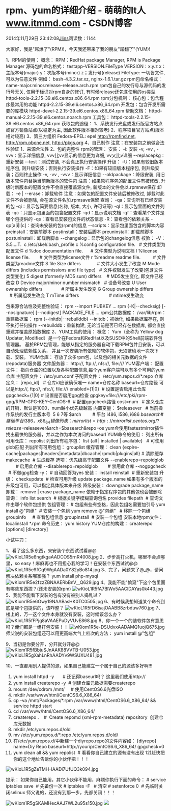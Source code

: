 
# rpm、yum的详细介绍 - 萌萌的It人 www.itmmd.com - CSDN博客


2014年11月29日 23:42:08[Jlins](https://me.csdn.net/dyllove98)阅读数：1144


大家好，我是"屌爆了"(RPM)!，今天我还带来了我的朋友"屌翻了"(YUM)!

1、RPM的使用：
概念：
RPM：RedHat package Manager, RPM is Package Manager
源码包的命名格式：
testapp-VERSION.FileType
VERSION：x.y.z
x：主版本号(major)
y：次版本号(minor)
z；发行号(release)
FileType:
一切皆文件, 可以为任意文件
例如：
bash-4.3.2.tar.xz, nginx-1.6.1.tar.gz
rpm包命名格式：
name-major.minor.release-release.arch.rpm
rpm包自己的发行号与源代码的发行号无关, 仅用于标识对rpm自身的修订, 有时候release还包含使用的os类型
httpd-tools-2.2.15-39.el6.centos.x86_64.rpm
rpm分包机制：
核心包：包含程序最常用的功能
httpd-2.2.15-39.el6.centos.x86_64.rpm
开发包：包含开发所需要的库模块
httpd-devel-2.2.15-39.el6.centos.x86_64.rpm
帮助文档：
httpd-manual-2.2.15-39.el6.centos.noarch.rpm
工具包：
httpd-tools-2.2.15-39.el6.centos.x86_64.rpm
获取包的途径：
1、系统发行光盘或发行版官方站点或官方镜像站点(以稳定为主, 因此软件版本相对较老)
2、程序项目官方站点(版本相对较高)
3、第三方组织
Fedora-EPEL: epel
http://rpmfind.net, http://rpm.pbone.net, http://pkgs.org
4、自己制作
注意：在安装包之前做合法性验证
1、来源合法性
2、包的完整性
rpm的管理：
安装：
-i: 安装
-v, -vv , -vvv：显示详细信息, vvv比vv显示的信息更为详细, vv又比v详细
--replacepkg：重新安装
--test：测试安装, 不会真正执行安装操作
升级：
-U：如果有较旧版本程序包, 则升级安装；否则执行安装操作
-F：如果有较旧版本程序包, 则升级安装；否则终止操作
-v, -vv , -vvv：显示详细信息
--oldpackage：降级安装, 用旧版本软件包替换当前新版本的软件包
注意：如果原程序包的配置文件有被修改, 升级时新版本的配置文件不会直接覆盖源文件, 新版本的文件会以.rpmnew保存
卸载：
-e | --erase：卸载软件
注意：如果包的配置文件安装后被修改过, 卸载时此文件不会被删除, 会在源文件名加.rpmsave保留
查询：
-qa：查询所有已经安装的包
-qi：显示包简要信息(名称, 版本, 大小, 许可证等)
-ql：显示包里面的文件列表
-qc：只显示包里面的包含配置文件
-qd：显示说明文档
-qf：查看某个文件是哪个包提供的
-qs：查看已安装包文件的状态信息
-R：查看包的依赖关系
-qp[a|i|l|c]：查询未安装的包(rpm)的信息
--scripts：显示包里面包含的脚本内容
preinstall：安装前脚本
postinstall：安装后脚本
preuninstall：卸载前脚本
postuninstall：卸载后脚本
--changelog：显示包的changelog信息
校验：
-V：
S.5....T.  c /etc/skel/.bash_profile
c %config configuration file.   \# 文件类型为配置文件
d %doc documentation file.      \# 文件类型为说明文档
l %license license file.        \# 文件类型为license文件
r %readme readme file.          \# 文件类型为readme文件
S file Size differs             \# 文件大小发生了改变
M Mode differs (includes permissions and file type)   \# 文件权限发生了改变(包含文件类型变化)
5 digest (formerly MD5 sum) differs    \# MD5发生变化, 即文件已经改变
D Device major/minor number mismatch   \# 设备号改变
U User ownership differs               \# 所属主发生改变
G Group ownership differs              \# 所属组发生改变
T mTime differs                        \# mtime发生改变

包来源合法性及完整性验证：
rpm --import PUBKEY ...
rpm {-K|--checksig} [--nosignature] [--nodigest] PACKAGE_FILE ...
rpm公共数据库：
/var/lib/rpm：
重建数据库：
rpm {--initdb|--rebuilddb}
--initdb：初始化, 如果数据库存在, 则不执行任何操作
--rebuilddb：重新构建, 无论当前是否已经存在数据库, 都会直接重建并覆盖原始数据库
2、YUM工具的使用：
概念：
Yum（全称为 Yellow dog Updater, Modified）是一个在Fedora和RedHat以及SUSE中的Shell前端软件包管理器。
基於RPM包管理，能够从指定的服务器自动下载RPM包并且安装，可以自动处理依赖性关系，
并且一次安装所有依赖的软体包，无须繁琐地一次次下载、安装。
YUM仓库：
存放了众多rpm包，以及包的相关元数据的文件(repodata)服务器
文件服务器：
http://, ftp://, nfs://, file:///
YUM客户端：
配置文件：
指向仓库的位置以及各种配置信息,每个yum客户端可以有多个可用的yum仓库
主配置文件：
/etc/yum.conf
子配置文件：
/etc/yum.repos.d/*.repo
仓库定义：
[repo_id]   \# 仓库id应该确保唯一
name=仓库名称
baseurl=仓库路径 可以是http://, ftp://, nfs://, file:///
enabled={1|0}  \# 设置是否启用此仓库
gpgcheck={1|0} \# 设置是否启用gpg检查
gpgkey=file:///etc/pki/rpm-gpg/RPM-GPG-KEY-CentOS-6  \# 配置gpgcheck路径
cost=num   \# 定义仓库的开销，默认是1000，num越小优先级越高
内置变量：
$releasever   \# 当前操作系统的发行主版本号  5 6 7等
$arch         \# 平台 i486, i586, i686
$basearch     \# 基础平台i386，x86_64
镜像列表：
mirrorlist=http://mirrorlist.centos.org/?release=$releasever&arch=$basearch&repo=os
yum会使用fastestmirror插件找出最快的服务器，并以之作为本次访问的baseurl
YUM命令的使用：
列出所有可用仓库：
repolist
列出所有程序包：
list {all | installed | available}   \# 可使用glob匹配
列出所有可用包组：
grouplist
缓存管理：
clean {expire-cache|packages|headers|metadata|dbcache|rpmdb|plugins|all} \# 清除缓存
makecache  \# 生成缓存
选项：优先级高于配置文件
--enablerepo=repoidglob         \# 启用此仓库
--disablerepo=repoidglob        \# 禁用此仓库
--nogpgcheck   \# 不做gpg检查
-y： \# 自动回答为yes
安装：
install
reinstall  \# 重新安装包
升级：
checkupdate  \# 检查可用升级
update package_name
如果有多个版本的升级包可用，可以指定具体版本来升级
降级安装：
downgrade package_name
卸载：
remove | erase package_name
依赖于指定程序包的其他包也会被删除
查询：
info
list
search  \# 根据关键字模糊查询包名
provides filepath  \# 查询文件由哪个软件包提供
包组管理：
\# 包组有些有空格，因此包组名需要加引号
yum install @"包组"  \# 安装一个包组
yum remove @"包组"   \# 移除一个包组
groupinfo     \# 查看包组信息
groupinstall  \# 安装一个包组
安装本地rpm文件：
localinstall *.rpm
命令历史：
yum history
YUM仓库的构建：
createrepo [options] [directory]

小试牛刀：

1、看了这么多东西，来安装个东西试试看@@
![wKioL1R5e6ngtkgaAADCOS5rnR4008.jpg](http://s3.51cto.com/wyfs02/M00/54/24/wKioL1R5e6ngtkgaAADCOS5rnR4008.jpg)
2、步步高打火机，哪里不会点哪里，so easy！麻麻再也不用担心我的学习！在安装个东西试试@@
![wKioL1R5e9fCq9WgAADa0Y82yBo814.jpg](http://s3.51cto.com/wyfs02/M01/54/24/wKioL1R5e9fCq9WgAADa0Y82yBo814.jpg)
3、完了，问题来了@_@，请问解决依赖关系哪家强？
yum install php-mysql
![wKiom1R5e2fzzZBNAAERbBnV__Q629.jpg](http://s3.51cto.com/wyfs02/M01/54/26/wKiom1R5e2fzzZBNAAERbBnV__Q629.jpg)
4、我能不能"偷窥"下这个包里面有哪些东西捏？(还未安装的rpm)
![wKioL1R5fA7BlWx5AAClDAYas0k443.jpg](http://s3.51cto.com/wyfs02/M02/54/24/wKioL1R5fA7BlWx5AAClDAYas0k443.jpg)
5、我能不能看下安装的包有没有被别人捣乱过？
![wKiom1R5e6Owy19NAABasHK0TC0505.jpg](http://s3.51cto.com/wyfs02/M02/54/26/wKiom1R5e6Owy19NAABasHK0TC0505.jpg)
6、有时候我想知道某个命令到底是哪个包提供的，该咋整？
![wKioL1R5fD6isajOAABB8zrbduw760.jpg](http://s3.51cto.com/wyfs02/M00/54/24/wKioL1R5fD6isajOAABB8zrbduw760.jpg)
7、楼上的，万一这个文件本身就没有安装，这时候该怎么办？
![wKioL1R5fFPjg8aVAAEPuDyVUvE868.jpg](http://s3.51cto.com/wyfs02/M00/54/24/wKioL1R5fFPjg8aVAAEPuDyVUvE868.jpg)
8、你一个一个的装软件包有意思吗？俺们都是一组打包安装！！
![wKiom1R5e-DSUdvxAADAMQ1uojQ675.jpg](http://s3.51cto.com/wyfs02/M00/54/26/wKiom1R5e-DSUdvxAADAMQ1uojQ675.jpg)
师父说的安装包组还可以用更高端大气上档次的方法：
yum install @"包组"

9、当初是你要分开，分开就分开@@
![wKiom1R5fBbjuSJnAAK88VVTB-U053.jpg](http://s3.51cto.com/wyfs02/M02/54/26/wKiom1R5fBbjuSJnAAK88VVTB-U053.jpg)
![wKioL1R5gXahLnRhAADYv9WSUXU481.jpg](http://s3.51cto.com/wyfs02/M01/54/25/wKioL1R5gXahLnRhAADYv9WSUXU481.jpg)

10、一直都用别人提供的源，如果自己能建立一个属于自己的源该多好啊!!!
1) yum install httpd -y       \# 还记得baseurl吗？ 这里我们使用http://
2) yum install createrepo -y  \# 创建仓库元数据需要createrepo
3) mount /dev/cdrom /mnt/     \# 使用CentOS6.6光盘ISO
4) mkdir /var/www/html/CentOS6.6_X86_64/
5) cp -va /mnt/Packages/*.rpm /var/www/html/CentOS6.6_X86_64/ && service httpd start
6) cd /var/www/html/CentOS6.6_X86_64/
7) createrepo .    \#  Create repomd (xml-rpm-metadata) repository  创建仓库元数据
8) mkdir /etc/yum.repos.d/old
9) mv /etc/yum.repos.d/*.repo /etc/yum.repos.d/old/
10) 在/etc/yum.repos.d/中新建一个diyrepo.repo的文件内容如：
[diyrepo]
name=Diy Repo
baseurl=http://yourip/CentOS6.6_X86_64/
gpgcheck=0
11) yum clean all && yum repolist  \# 看看你自己建立的源有没有出现
12)赶快把你的这个地址告诉你的小伙伴把！！！

![wKioL1R5gZeTMH-IAADi7UfUQ3k094.jpg](http://s3.51cto.com/wyfs02/M02/54/25/wKioL1R5gZeTMH-IAADi7UfUQ3k094.jpg)

提示：
如果你自己能用，其它小伙伴不能用，麻烦你执行下面的命令：
\# service iptables save  \# 先备份一次
\# iptables -F   \# 清空
\# setenforce 0  \# 先临时关闭selinux
师父说的，还没有到那一步，先都关闭！！！

![wKiom1R5gSKAMHecAAJ7WL2u95s150.jpg](http://s3.51cto.com/wyfs02/M02/54/26/wKiom1R5gSKAMHecAAJ7WL2u95s150.jpg)
![](http://images.cnitblog.com/blog/437282/201411/041405283617635.gif)

